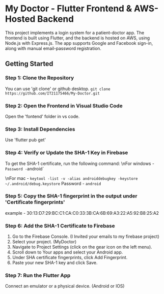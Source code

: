 # My Doctor - Flutter Frontend & AWS-Hosted Backend

This project implements a login system for a patient-doctor app. The frontend is built using Flutter, and the backend is hosted on AWS, using Node.js with Express.js. 
The app supports Google and Facebook sign-in, along with manual email-password registration.

## Getting Started

### Step 1: Clone the Repository
You can use 'git clone' or github desktop.
`git clone https://github.com/IT21175466/My-Doctor.git`

### Step 2: Open the Frontend in Visual Studio Code
Open the 'fontend' folder in vs code.

### Step 3: Install Dependencies
Use 'flutter pub get'

### Step 4: Verify or Update the SHA-1 Key in Firebase
To get the SHA-1 certificate, run the following command:
\nFor windows - `
Password - `android`

\nFor mac - `keytool -list -v -alias androiddebugkey -keystore ~/.android/debug.keystore`
Password - `android`

### Step 5: Copy the SHA-1 fingerprint in the output under 'Certificate fingerprints'
example - 30:13:D7:29:BC:C1:CA:C0:33:3B:CA:6B:69:A3:22:A5:92:B8:25:A2

### Step 6: Add the SHA-1 Certificate to Firebase
  1. Go to the Firebase Console. (I Invited your emails to my firebase project)
  2. Select your project. (MyDoctor)
  3. Navigate to Project Settings (click on the gear icon on the left menu).
  4. Scroll down to Your apps and select your Android app.
  5. Under SHA certificate fingerprints, click Add Fingerprint.
  6. Paste your new SHA-1 key and click Save.

### Step 7: Run the Flutter App
Connect an emulator or a physical device. (Android or IOS)
